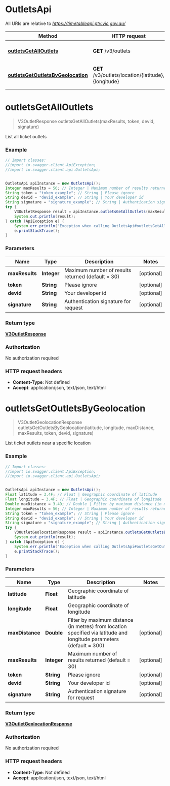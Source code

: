 # OutletsApi

All URIs are relative to *https://timetableapi.ptv.vic.gov.au/*

Method | HTTP request | Description
------------- | ------------- | -------------
[**outletsGetAllOutlets**](OutletsApi.md#outletsGetAllOutlets) | **GET** /v3/outlets | List all ticket outlets
[**outletsGetOutletsByGeolocation**](OutletsApi.md#outletsGetOutletsByGeolocation) | **GET** /v3/outlets/location/{latitude},{longitude} | List ticket outlets near a specific location

<a name="outletsGetAllOutlets"></a>
# **outletsGetAllOutlets**
> V3OutletResponse outletsGetAllOutlets(maxResults, token, devid, signature)

List all ticket outlets

### Example
```java
// Import classes:
//import io.swagger.client.ApiException;
//import io.swagger.client.api.OutletsApi;


OutletsApi apiInstance = new OutletsApi();
Integer maxResults = 56; // Integer | Maximum number of results returned (default = 30)
String token = "token_example"; // String | Please ignore
String devid = "devid_example"; // String | Your developer id
String signature = "signature_example"; // String | Authentication signature for request
try {
    V3OutletResponse result = apiInstance.outletsGetAllOutlets(maxResults, token, devid, signature);
    System.out.println(result);
} catch (ApiException e) {
    System.err.println("Exception when calling OutletsApi#outletsGetAllOutlets");
    e.printStackTrace();
}
```

### Parameters

Name | Type | Description  | Notes
------------- | ------------- | ------------- | -------------
 **maxResults** | **Integer**| Maximum number of results returned (default &#x3D; 30) | [optional]
 **token** | **String**| Please ignore | [optional]
 **devid** | **String**| Your developer id | [optional]
 **signature** | **String**| Authentication signature for request | [optional]

### Return type

[**V3OutletResponse**](V3OutletResponse.md)

### Authorization

No authorization required

### HTTP request headers

 - **Content-Type**: Not defined
 - **Accept**: application/json, text/json, text/html

<a name="outletsGetOutletsByGeolocation"></a>
# **outletsGetOutletsByGeolocation**
> V3OutletGeolocationResponse outletsGetOutletsByGeolocation(latitude, longitude, maxDistance, maxResults, token, devid, signature)

List ticket outlets near a specific location

### Example
```java
// Import classes:
//import io.swagger.client.ApiException;
//import io.swagger.client.api.OutletsApi;


OutletsApi apiInstance = new OutletsApi();
Float latitude = 3.4F; // Float | Geographic coordinate of latitude
Float longitude = 3.4F; // Float | Geographic coordinate of longitude
Double maxDistance = 3.4D; // Double | Filter by maximum distance (in metres) from location specified via latitude and longitude parameters (default = 300)
Integer maxResults = 56; // Integer | Maximum number of results returned (default = 30)
String token = "token_example"; // String | Please ignore
String devid = "devid_example"; // String | Your developer id
String signature = "signature_example"; // String | Authentication signature for request
try {
    V3OutletGeolocationResponse result = apiInstance.outletsGetOutletsByGeolocation(latitude, longitude, maxDistance, maxResults, token, devid, signature);
    System.out.println(result);
} catch (ApiException e) {
    System.err.println("Exception when calling OutletsApi#outletsGetOutletsByGeolocation");
    e.printStackTrace();
}
```

### Parameters

Name | Type | Description  | Notes
------------- | ------------- | ------------- | -------------
 **latitude** | **Float**| Geographic coordinate of latitude |
 **longitude** | **Float**| Geographic coordinate of longitude |
 **maxDistance** | **Double**| Filter by maximum distance (in metres) from location specified via latitude and longitude parameters (default &#x3D; 300) | [optional]
 **maxResults** | **Integer**| Maximum number of results returned (default &#x3D; 30) | [optional]
 **token** | **String**| Please ignore | [optional]
 **devid** | **String**| Your developer id | [optional]
 **signature** | **String**| Authentication signature for request | [optional]

### Return type

[**V3OutletGeolocationResponse**](V3OutletGeolocationResponse.md)

### Authorization

No authorization required

### HTTP request headers

 - **Content-Type**: Not defined
 - **Accept**: application/json, text/json, text/html

